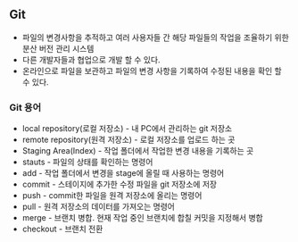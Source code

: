 ## Git

- 파일의 변경사항을 추적하고 여러 사용자들 간 해당 파일들의 작업을 조율하기 위한 분산 버전 관리 시스템
- 다른 개발자들과 협업으로 개발 할 수 있다.
- 온라인으로 파일을 보관하고 파일의 변경 사항을 기록하여 수정된 내용을 확인 할 수 있다.

### Git 용어

- local repository(로컬 저장소) - 내 PC에서 관리하는 git 저장소
- remote repository(원격 저장소) - 로컬 저장소를 업로드 하는 곳
- Staging Area(Index) - 작업 폴더에서 작업한 변경 내용을 기록하는 곳
- stauts - 파일의 상태를 확인하는 명령어
- add - 작업 폴더에서 변경을 stage에 올릴 때 사용하는 명령어
- commit - 스테이지에 추가한 수정 파일을 git 저장소에 저장
- push - commit한 파일을 원격 저장소에 올리는 명령어
- pull - 원격 저장소의 데이터를 가져오는 명령어
- merge - 브랜치 병합. 현재 작업 중인 브랜치에 합칠 커밋을 지정해서 병합
- checkout - 브랜치 전환
